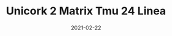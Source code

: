 ---
tags: 
  - "To Market"
  - "Cork Flooring"
title: "Unicork 2 Matrix Tmu 24 Linea"
designer: "To Market"
image_primary: "img/LINEA_DSC_3284.jpg"
href: "https://www.tomkt.com/unicork-2-swatches"
description: "11.82%22%20x%2023.63%22%20TILES"
category: "cork-flooring"
subtitle: ""
manufacturer: "ToMarket"
slug: "/manufacturers/tomarket/cork-flooring/to-market-unicork-2-matrix-tmu-24-linea"
date: "2021-02-22"
---
